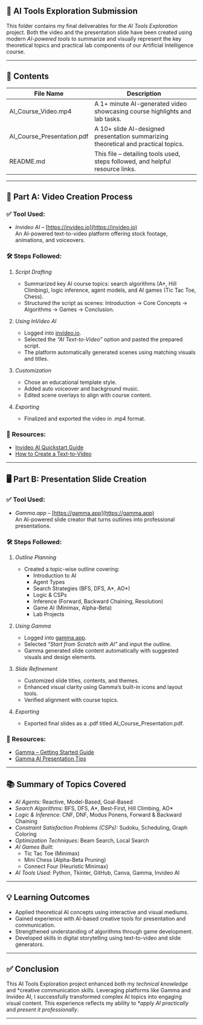 ## 📘 AI Tools Exploration Submission

This folder contains my final deliverables for the *AI Tools Exploration* project. Both the video and the presentation slide have been created using modern *AI-powered tools* to summarize and visually represent the key theoretical topics and practical lab components of our Artificial Intelligence course.

---

## 📁 Contents

| File Name                  | Description                                                                 |
|---------------------------|-----------------------------------------------------------------------------|
| AI_Course_Video.mp4     | A 1+ minute AI-generated video showcasing course highlights and lab tasks. |
| AI_Course_Presentation.pdf | A 10+ slide AI-designed presentation summarizing theoretical and practical topics. |
| README.md               | This file – detailing tools used, steps followed, and helpful resource links. |

---

## 🎥 Part A: Video Creation Process

### ✅ Tool Used:
- *Invideo AI* – [https://invideo.io](https://invideo.io)  
  An AI-powered text-to-video platform offering stock footage, animations, and voiceovers.

### 🛠 Steps Followed:
1. *Script Drafting*
   - Summarized key AI course topics: search algorithms (A*, Hill Climbing), logic inference, agent models, and AI games (Tic Tac Toe, Chess).
   - Structured the script as scenes: Introduction → Core Concepts → Algorithms → Games → Conclusion.

2. *Using InVideo AI*
   - Logged into [invideo.io](https://invideo.io).
   - Selected the *“AI Text-to-Video”* option and pasted the prepared script.
   - The platform automatically generated scenes using matching visuals and titles.

3. *Customization*
   - Chose an educational template style.
   - Added auto voiceover and background music.
   - Edited scene overlays to align with course content.

4. *Exporting*
   - Finalized and exported the video in .mp4 format.

### 🔗 Resources:
- [Invideo AI Quickstart Guide](https://invideo.io/blog/ai-video-generator/)
- [How to Create a Text-to-Video](https://invideo.io/blog/text-to-video/)

---

## 🖥 Part B: Presentation Slide Creation

### ✅ Tool Used:
- *Gamma.app* – [https://gamma.app](https://gamma.app)  
  An AI-powered slide creator that turns outlines into professional presentations.

### 🛠 Steps Followed:
1. *Outline Planning*
   - Created a topic-wise outline covering:
     - Introduction to AI  
     - Agent Types  
     - Search Strategies (BFS, DFS, A*, AO*)  
     - Logic & CSPs  
     - Inference (Forward, Backward Chaining, Resolution)  
     - Game AI (Minimax, Alpha-Beta)  
     - Lab Projects

2. *Using Gamma*
   - Logged into [gamma.app](https://gamma.app).
   - Selected *“Start from Scratch with AI”* and input the outline.
   - Gamma generated slide content automatically with suggested visuals and design elements.

3. *Slide Refinement*
   - Customized slide titles, contents, and themes.
   - Enhanced visual clarity using Gamma’s built-in icons and layout tools.
   - Verified alignment with course topics.

4. *Exporting*
   - Exported final slides as a .pdf titled AI_Course_Presentation.pdf.

### 🔗 Resources:
- [Gamma – Getting Started Guide](https://gamma.app/blog/getting-started)
- [Gamma AI Presentation Tips](https://gamma.app/blog/presentations-with-ai)

---

## 📚 Summary of Topics Covered

- *AI Agents:* Reactive, Model-Based, Goal-Based
- *Search Algorithms:* BFS, DFS, A*, Best-First, Hill Climbing, AO*
- *Logic & Inference:* CNF, DNF, Modus Ponens, Forward & Backward Chaining
- *Constraint Satisfaction Problems (CSPs):* Sudoku, Scheduling, Graph Coloring
- *Optimization Techniques:* Beam Search, Local Search
- *AI Games Built:*
  - Tic Tac Toe (Minimax)
  - Mini Chess (Alpha-Beta Pruning)
  - Connect Four (Heuristic Minimax)
- *AI Tools Used:* Python, Tkinter, GitHub, Canva, Gamma, Invideo AI

---

## 💡 Learning Outcomes

- Applied theoretical AI concepts using interactive and visual mediums.
- Gained experience with AI-based creative tools for presentation and communication.
- Strengthened understanding of algorithms through game development.
- Developed skills in digital storytelling using text-to-video and slide generators.

---

## ✅ Conclusion

This AI Tools Exploration project enhanced both my *technical knowledge* and *creative communication skills. Leveraging platforms like Gamma and Invideo AI, I successfully transformed complex AI topics into engaging visual content. This experience reflects my ability to **apply AI practically* and *present it professionally*.

---